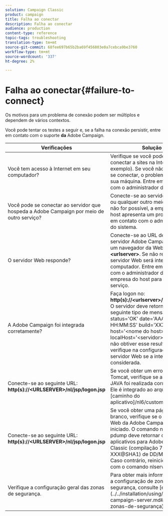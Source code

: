 ```yaml
---
solution: Campaign Classic
product: campaign
title: Falha ao conectar
description: Falha ao conectar
audience: production
content-type: reference
topic-tags: troubleshooting
translation-type: tm+mt
source-git-commit: 68fee697b65b2ba69f456803e0a7cebca9be3760
workflow-type: tm+mt
source-wordcount: '337'
ht-degree: 2%

---
```



# Falha ao conectar{#failure-to-connect}

Os motivos para um problema de conexão podem ser múltiplos e dependem de vários contextos.

Você pode tentar os testes a seguir e, se a falha na conexão persistir, entre em contato com o suporte **da** Adobe Campaign.



<table> 
 <thead> 
  <tr> 
   <th>Verificações<br /> </th> 
   <th>Solução<br /> </th> 
  </tr> 
 </thead> 
 <tbody> 
  <tr> 
   <td>Você tem acesso à Internet em seu computador?</td> 
   <td>Verifique se você pode se conectar a sites na Internet (por exemplo). Se você não conseguir se conectar, o problema está em sua máquina. Entre em contato com o administrador do sistema.</td>
  </tr>
  <tr> 
   <td>Você pode se conectar ao servidor que hospeda a Adobe Campaign por meio de outro serviço?</td> 
   <td>Conecte-se ao servidor via SSH ou qualquer outro meio. Se isso não for possível, a empresa do host apresenta um problema. Entre em contato com o administrador do sistema.</td>
  </tr>
  <tr> 
   <td>O servidor Web responde?</td> 
   <td>Conecte-se ao URL de acesso do servidor Adobe Campaign usando um navegador da Web: <b>http(s):// &lt;urlserver&gt;</b>. Se não responder, o servidor Web será interrompido no computador. Entre em contato com o administrador do sistema da empresa do host para reiniciar o serviço.</td>
  </tr>
  <tr> 
   <td>A Adobe Campaign foi integrada corretamente?</td> 
   <td>Faça logon no: <b>http(s)://&lt;urlserver&gt;/r/test</b> URL. O servidor deve retornar o seguinte tipo de mensagem: &lt;redir status='OK' date='AAAA/MM/DD HH:MM:SS' build='XXXX' host='&lt;nome do host&gt;' localHost='&lt;servidor&gt;'/&gt; Se você não obtiver esse resultado, verifique na configuração do servidor Web se a integração é considerada.</td>
  </tr>
  <tr> 
   <td>Conecte-se ao seguinte URL: <b>http(s)://&lt;URLSERVER&gt;/nl/jsp/logon.jsp</b></td>
   <td>Se você obter um erro Java Tomcat, verifique se a integração JAVA foi realizada corretamente. Ele é integrado ao arquivo [caminho do aplicativo]/nl6/customer.sh</td>
  </tr>
  <tr> 
   <td>Conecte-se ao seguinte URL: <b>http(s)://&lt;URLSERVER&gt;/nl/jsp/logon.jsp</b></td>
   <td>Se você obter uma página em branco, verifique se o módulo da Web da Adobe Campaign foi iniciado. O comando nlserver pdump deve retornar o servidor de aplicativos para Adobe Campaign Classic (compilação 7.X YY.R XXX@SHA1) de DD/MM/AAAA. Caso contrário, reinicie o módulo com o comando nlserver start web</td>
  </tr>
   <tr>
  	<td>Verifique a configuração geral das zonas de segurança.</td>
  	<td>Para obter mais informações sobre a configuração de zonas de segurança, consulte [esta seção](../../installation/using/configuring-campaign-server.md#definindo-zonas-de-segurança)</td>
  </tr>
 </tbody> 
</table>
